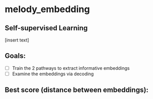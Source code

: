 # melody_embedding

## Self-supervised Learning
[insert text]

## Goals:
- [ ] Train the 2 pathways to extract informative embeddings
- [ ] Examine the embeddings via decoding

## Best score (distance between embeddings):
